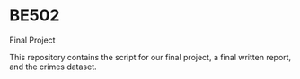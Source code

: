 # BE502
Final Project

This repository contains the script for our final project, a final written report, and the crimes dataset. 

